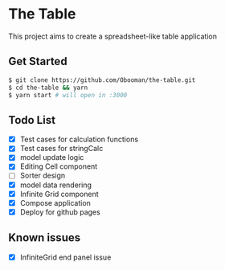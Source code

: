 # The Table

This project aims to create a spreadsheet-like table application

## Get Started

```bash
$ git clone https://github.com/Obooman/the-table.git
$ cd the-table && yarn
$ yarn start # will open in :3000
```

## Todo List

- [x] Test cases for calculation functions
- [x] Test cases for stringCalc
- [x] model update logic
- [x] Editing Cell component
- [ ] Sorter design
- [x] model data rendering
- [x] Infinite Grid component
- [x] Compose application
- [x] Deploy for github pages

## Known issues

- [x] InfiniteGrid end panel issue

